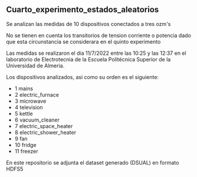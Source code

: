 ## Cuarto_experimento_estados_aleatorios

Se analizan las medidas de  10 dispositivos conectados a tres ozm's 

No se tienen en cuenta los transitorios de tension corriente o potencia  dado que esta circunstancia se considerara en el quinto experimento

Las medidas se realizaron el dia 11/7/2022 entre las 10:25 y las 12:37 en el laboratorio de Electrotecnia de la Escuela Politécnica Superior de la Universidad de Almeria.

Los dispositivos analizados,  asi como su orden es el siguiente:

 - 1 mains
 - 2 electric_furnace
 - 3 microwave
 - 4 television
 - 5 kettle
 - 6 vacuum_cleaner
 - 7 electric_space_heater
 - 8 electric_shower_heater
 - 9 fan
 - 10 fridge
 - 11 freezer

En este repositorio se adjunta el dataset generado (DSUAL) en formato HDFS5

